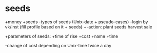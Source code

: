# seeds

+money
+seeds
-types of seeds (Unix-date + pseudo-cases)
-login by vk/inst (fill profile based on it + seeds)
+-action:
   plant seeds
   harvest
   sale

+parameters of seeds:
    +time of rise
    +cost
    +name
    +time

-change of cost depending on Unix-time twice a day
